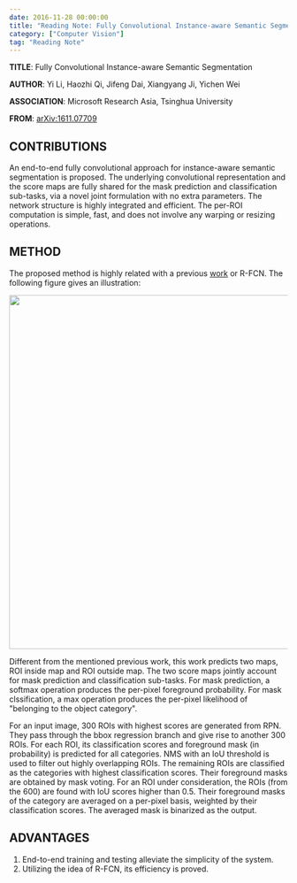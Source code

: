 ```yaml
---
date: 2016-11-28 00:00:00
title: "Reading Note: Fully Convolutional Instance-aware Semantic Segmentation"
category: ["Computer Vision"]
tag: "Reading Note"
---
```


**TITLE**: Fully Convolutional Instance-aware Semantic Segmentation

**AUTHOR**: Yi Li, Haozhi Qi, Jifeng Dai, Xiangyang Ji, Yichen Wei

**ASSOCIATION**: Microsoft Research Asia, Tsinghua University

**FROM**: [arXiv:1611.07709](https://arxiv.org/abs/1611.07709)

## CONTRIBUTIONS ##

An end-to-end fully convolutional approach for instance-aware semantic segmentation is proposed. The underlying convolutional representation and the score maps are fully shared for the mask prediction and classification sub-tasks, via a novel joint formulation with no extra parameters. The network structure is highly integrated and efficient. The per-ROI computation is simple, fast, and does not involve any warping or resizing operations.

## METHOD ##

The proposed method is highly related with a previous [work](http://joshua881228.webfactional.com/blog_reading-note-r-fcn-object-detection-via-region-based-fully-convolutional-networks_107/) or R-FCN. The following figure gives an illustration:

<img class="img-responsive center-block" src="https://raw.githubusercontent.com/joshua19881228/my_blogs/master/Computer_Vision/Reading_Note/figures/InstanceFCN.jpeg" alt="" width="640"/>

Different from the mentioned previous work, this work predicts two maps, ROI inside map and ROI outside map. The two score maps jointly account for mask prediction and classification sub-tasks. For mask prediction, a softmax operation produces the per-pixel foreground probability. For mask clssification, a max operation produces the per-pixel likelihood of "belonging to the object category".

For an input image, 300 ROIs with highest scores are generated from RPN. They pass through the bbox regression branch and give rise to another 300 ROIs. For each ROI, its classification scores and foreground mask (in probability) is predicted for all categories. NMS with an IoU threshold is used to filter out highly overlapping ROIs. The remaining ROIs are classified as the categories with highest classification scores. Their foreground masks are obtained by mask voting. For an ROI under consideration, the ROIs (from the 600) are found with IoU scores higher than 0.5. Their foreground masks of the category are averaged on a per-pixel basis, weighted by their classification scores. The averaged mask is binarized as the output.

## ADVANTAGES ##

1. End-to-end training and testing alleviate the simplicity of the system.
2. Utilizing the idea of R-FCN, its efficiency is proved.